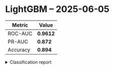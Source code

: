 # LightGBM – 2025-06-05

| Metric | Value |
|--------|-------|
| ROC-AUC | **0.9612** |
| PR-AUC  | **0.872** |
| Accuracy| **0.894** |

<details><summary>Classification report</summary>

```
              precision    recall  f1-score   support

           0      0.978     0.887     0.931    215350
           1      0.671     0.922     0.776     53712

    accuracy                          0.894    269062
   macro avg      0.825     0.904     0.854    269062
weighted avg      0.917     0.894     0.900    269062

```
</details>

